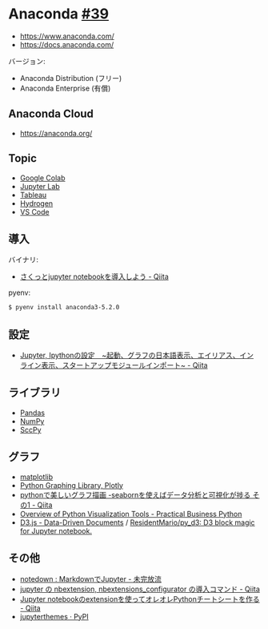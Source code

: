 # Anaconda [#39](https://github.com/hdknr/annotated-django/issues/39)

- https://www.anaconda.com/
- https://docs.anaconda.com/

バージョン:

- Anaconda Distribution (フリー)
- Anaconda Enterprise (有償)

## Anaconda Cloud

- https://anaconda.org/

## Topic

- [Google Colab](colab.md)
- [Jupyter Lab](jupyter_lab.md)
- [Tableau](tableau.md)
- [Hydrogen](hydrogen.md)
- [VS Code](vscode.md)

## 導入

バイナリ:

- [さくっとjupyter notebookを導入しよう - Qiita](https://qiita.com/kobaton72/items/dce5f23391aa1d2603cf)

pyenv:

~~~bash
$ pyenv install anaconda3-5.2.0
~~~

## 設定

- [Jupyter, Ipythonの設定　~起動、グラフの日本語表示、エイリアス、インライン表示、スタートアップモジュールインポート~ - Qiita](https://qiita.com/u1and0/items/a926a7be5d182932a929)

## ライブラリ

- [Pandas](pandas.md)
- [NumPy](https://ja.wikipedia.org/wiki/NumPy)
- [SccPy](https://ja.wikipedia.org/wiki/SciPy)


## グラフ

- [matplotlib](https://ja.wikipedia.org/wiki/Matplotlib)
- [Python Graphing Library, Plotly](https://plot.ly/python/)
- [pythonで美しいグラフ描画 -seabornを使えばデータ分析と可視化が捗る その1 - Qiita](https://qiita.com/hik0107/items/3dc541158fceb3156ee0)
- [Overview of Python Visualization Tools - Practical Business Python](http://pbpython.com/visualization-tools-1.html)
- [D3.js - Data-Driven Documents](https://d3js.org/) / [ResidentMario/py_d3: D3 block magic for Jupyter notebook.](https://github.com/ResidentMario/py_d3)

## その他

- [notedown : MarkdownでJupyter - 未完放流](http://idwonder21.hatenablog.com/entry/2017/04/01/180144)
- [jupyter の nbextension, nbextensions_configurator の導入コマンド - Qiita](https://qiita.com/mmsstt/items/a148c45c5190a272db6a)
- [Jupyter notebookのextensionを使ってオレオレPythonチートシートを作る - Qiita](https://qiita.com/hanon/items/1d00a1eac026af0389fb)
- [jupyterthemes · PyPI](https://pypi.org/project/jupyterthemes/0.16.1/)

